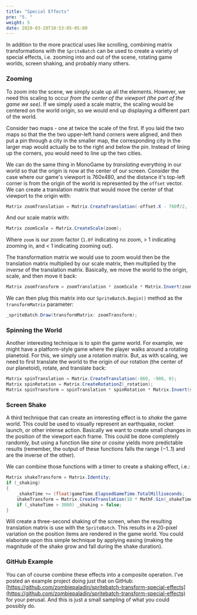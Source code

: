 ```yaml
---
title: "Special Effects"
pre: "5. "
weight: 5
date: 2020-03-20T10:53:05-05:00
---
```


In addition to the more practical uses like scrolling, combining matrix transformations with the `SpriteBatch` can be used to create a variety of special effects, i.e. zooming into and out of the scene, rotating game worlds, screen shaking, and probably many others.

### Zooming

To zoom into the scene, we simply scale up all the elements.  However, we need this scaling to occur _from the center of the viewport (the part of the game we see)_.  If we simply used a scale matrix, the scaling would be centered on the world origin, so we would end up displaying a different part of the world.

Consider two maps - one at twice the scale of the first.  If you laid the two maps so that the the two upper-left hand corners were aligned, and then put a pin through a city in the smaller map, the corresponding city in the larger map would actually be to the right and below the pin.  Instead of lining up the corners, you would need to line up the two cities.

We can do the same thing in MonoGame by _translating_ everything in our world so that the origin is now at the center of our screen.  Consider the case where our game's viewport is 760x480, and the distance it's top-left corner is from the origin of the world is represented by the `offset` vector.  We can create a translation matrix that would move the center of that viewport to the origin with:

```csharp
Matrix zoomTranslation = Matrix.CreateTranslation(-offset.X - 760f/2, -offset.Y - 480f/2, 0);
```

And our scale matrix with:

```csharp
Matrix zoomScale = Matrix.CreateScale(zoom);
```

Where `zoom` is our zoom factor (`1.0f` indicating no zoom, > 1 indicating zooming in, and < 1 indicating zooming out).

The transformation matrix we would use to zoom would then be the translation matrix multiplied by our scale matrix, then multiplied by the _inverse_ of the translation matrix.  Basically, we move the world to the origin, scale, and then move it back:

```csharp
Matrix zoomTransform = zoomTranslation * zoomScale * Matrix.Invert(zoomTranslation);
```

We can then plug this matrix into our `SpriteBatch.Begin()` method as the `transformMatrix` parameter:

```csharp
_spriteBatch.Draw(transformMatrix: zoomTransform);
```

### Spinning the World

Another interesting technique is to _spin_ the game world.  For example, we might have a platform-style game where the player walks around a rotating planetoid.  For this, we simply use a rotation matrix.  But, as with scaling, we need to first translate the world to the origin of our rotation (the center of our planetoid), rotate, and translate back:

```csharp
Matrix spinTranslation = Matrix.CreateTranslation(-860, -908, 0);
Matrix spinRotation = Matrix.CreateRotationZ(_rotation);
Matrix spinTransform = spinTranslation * spinRotation * Matrix.Invert(spinTranslation);
```

### Screen Shake

A third technique that can create an interesting effect is to _shake_ the game world.  This could be used to visually represent an earthquake, rocket launch, or other intense action.  Basically we want to create small changes in the position of the viewport each frame.  This could be done completely randomly, but using a function like $sine$ or $cosine$ yields more predictable results (remember, the output of these functions falls the range $(-1 .. 1)$ and are the inverse of the other).

We can combine those functions with a timer to create a shaking effect, i.e.:

```csharp
Matrix shakeTransform = Matrix.Identity;
if (_shaking)
{
    _shakeTime += (float)gameTime.ElapsedGameTime.TotalMilliseconds;
    shakeTransform = Matrix.CreateTranslation(10 * MathF.Sin(_shakeTime), 10 * MathF.Cos(_shakeTime), 0);
    if (_shakeTime > 3000) _shaking = false;
}
```

Will create a three-second shaking of the screen, when the resulting translation matrix is use with the `SpriteBatch`.  This results in a 20-pixel variation on the position items are rendered in the game world.  You could elaborate upon this simple technique by applying easing (making the magnitude of the shake grow and fall during the shake duration). 

### GitHub Example

You can of course combine these effects into a composite operation.  I've posted an example project doing just that on GitHub: [https://github.com/zombiepaladin/spritebatch-transform-special-effects](https://github.com/zombiepaladin/spritebatch-transform-special-effects) for your perusal.  And this is just a small sampling of what you could possibly do.